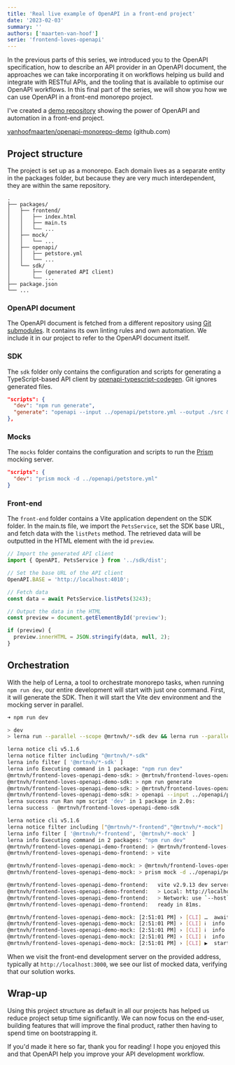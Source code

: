 ```yaml
---
title: 'Real live example of OpenAPI in a front-end project'
date: '2023-02-03'
summary: ''
authors: ['maarten-van-hoof']
serie: 'frontend-loves-openapi'
---
```


In the previous parts of this series, we introduced you to the OpenAPI specification, how to describe an API provider in an OpenAPI document, the approaches we can take incorporating it on workflows helping us build and integrate with RESTful APIs, and the tooling that is available to optimise our OpenAPI workflows. In this final part of the series, we will show you how we can use OpenAPI in a front-end monorepo project.

I've created a [demo repository](https://github.com/vanhoofmaarten/openapi-monorepo-demo) showing the power of OpenAPI and automation in a front-end project.

[vanhoofmaarten/openapi-monorepo-demo](https://github.com/vanhoofmaarten/openapi-monorepo-demo) (github.com)

## Project structure

The project is set up as a monorepo. Each domain lives as a separate entity in the packages folder, but because they are very much interdependent, they are within the same repository.

```
.
├── packages/
│   ├── frontend/
│   │   ├── index.html
│   │   ├── main.ts
│   │   └── ...
│   ├── mock/
│   │   └── ...
│   ├── openapi/
│   │   ├── petstore.yml
│   │   └── ...
│   └── sdk/
│       ├── (generated API client)
│       └── ...
├── package.json
└── ...
```

### OpenAPI document

The OpenAPI document is fetched from a different repository using [Git submodules](https://git-scm.com/book/en/v2/Git-Tools-Submodules). It contains its own linting rules and own automation. We include it in our project to refer to the OpenAPI document itself.

### SDK

The `sdk` folder only contains the configuration and scripts for generating a TypeScript-based API client by [openapi-typescript-codegen](https://github.com/ferdikoomen/openapi-typescript-codegen/). Git ignores generated files.

```json
"scripts": {
  "dev": "npm run generate",
  "generate": "openapi --input ../openapi/petstore.yml --output ./src && tsc"
},
```

### Mocks

The `mocks` folder contains the configuration and scripts to run the [Prism](https://github.com/stoplightio/prism) mocking server.

```json
"scripts": {
  "dev": "prism mock -d ../openapi/petstore.yml"
}
```

### Front-end

The `front-end` folder contains a Vite application dependent on the SDK folder. In the main.ts file, we import the `PetsService`, set the SDK base URL, and fetch data with the `listPets` method. The retrieved data will be outputted in the HTML element with the id `preview`.

```ts
// Import the generated API client
import { OpenAPI, PetsService } from '../sdk/dist';

// Set the base URL of the API client
OpenAPI.BASE = 'http://localhost:4010';

// Fetch data
const data = await PetsService.listPets(3243);

// Output the data in the HTML
const preview = document.getElementById('preview');

if (preview) {
  preview.innerHTML = JSON.stringify(data, null, 2);
}
```

## Orchestration

With the help of Lerna, a tool to orchestrate monorepo tasks, when running `npm run dev`, our entire development will start with just one command. First, it will generate the SDK. Then it will start the Vite dev environment and the mocking server in parallel.

```sh
➜ npm run dev

> dev
> lerna run --parallel --scope @mrtnvh/*-sdk dev && lerna run --parallel --scope @mrtnvh/*-frontend --scope @mrtnvh/*-mock dev

lerna notice cli v5.1.6
lerna notice filter including "@mrtnvh/*-sdk"
lerna info filter [ '@mrtnvh/*-sdk' ]
lerna info Executing command in 1 package: "npm run dev"
@mrtnvh/frontend-loves-openapi-demo-sdk: > @mrtnvh/frontend-loves-openapi-demo-sdk@0.0.0 dev
@mrtnvh/frontend-loves-openapi-demo-sdk: > npm run generate
@mrtnvh/frontend-loves-openapi-demo-sdk: > @mrtnvh/frontend-loves-openapi-demo-sdk@0.0.0 generate
@mrtnvh/frontend-loves-openapi-demo-sdk: > openapi --input ../openapi/petstore.yml --output ./src && tsc
lerna success run Ran npm script 'dev' in 1 package in 2.0s:
lerna success - @mrtnvh/frontend-loves-openapi-demo-sdk

lerna notice cli v5.1.6
lerna notice filter including ["@mrtnvh/*-frontend","@mrtnvh/*-mock"]
lerna info filter [ '@mrtnvh/*-frontend', '@mrtnvh/*-mock' ]
lerna info Executing command in 2 packages: "npm run dev"
@mrtnvh/frontend-loves-openapi-demo-frontend: > @mrtnvh/frontend-loves-openapi-demo-frontend@0.0.0 dev
@mrtnvh/frontend-loves-openapi-demo-frontend: > vite

@mrtnvh/frontend-loves-openapi-demo-mock: > @mrtnvh/frontend-loves-openapi-demo-mock@0.0.0 dev
@mrtnvh/frontend-loves-openapi-demo-mock: > prism mock -d ../openapi/petstore.yml

@mrtnvh/frontend-loves-openapi-demo-frontend:   vite v2.9.13 dev server running at:
@mrtnvh/frontend-loves-openapi-demo-frontend:   > Local: http://localhost:3000/
@mrtnvh/frontend-loves-openapi-demo-frontend:   > Network: use `--host` to expose
@mrtnvh/frontend-loves-openapi-demo-frontend:   ready in 81ms.

@mrtnvh/frontend-loves-openapi-demo-mock: [2:51:01 PM] › [CLI] …  awaiting  Starting Prism…
@mrtnvh/frontend-loves-openapi-demo-mock: [2:51:01 PM] › [CLI] ℹ  info      GET        http://127.0.0.1:4010/Pets
@mrtnvh/frontend-loves-openapi-demo-mock: [2:51:01 PM] › [CLI] ℹ  info      POST       http://127.0.0.1:4010/Pets
@mrtnvh/frontend-loves-openapi-demo-mock: [2:51:01 PM] › [CLI] ℹ  info      GET        http://127.0.0.1:4010/pets/similique
@mrtnvh/frontend-loves-openapi-demo-mock: [2:51:01 PM] › [CLI] ▶  start     Prism is listening on http://127.0.0.1:4010
```

When we visit the front-end development server on the provided address, typically at `http://localhost:3000`, we see our list of mocked data, verifying that our solution works.

## Wrap-up

Using this project structure as default in all our projects has helped us reduce project setup time significantly. We can now focus on the end-user, building features that will improve the final product, rather then having to spend time on bootstrapping it.

If you'd made it here so far, thank you for reading! I hope you enjoyed this and that OpenAPI help you improve your API development workflow.
